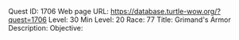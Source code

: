 Quest ID: 1706
Web page URL: https://database.turtle-wow.org/?quest=1706
Level: 30
Min Level: 20
Race: 77
Title: Grimand's Armor
Description: 
Objective: 
